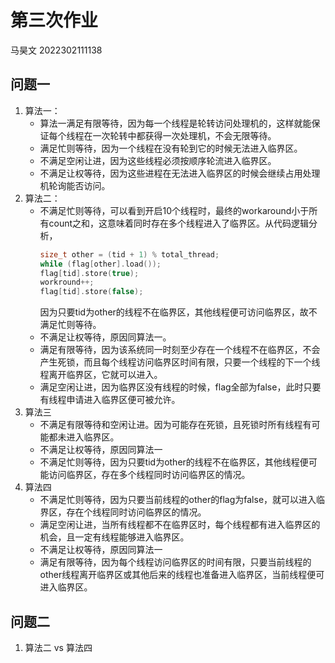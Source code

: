 # 第三次作业
马昊文 2022302111138
## 问题一
1. 算法一：
	- 算法一满足有限等待，因为每一个线程是轮转访问处理机的，这样就能保证每个线程在一次轮转中都获得一次处理机，不会无限等待。
	- 满足忙则等待，因为一个线程在没有轮到它的时候无法进入临界区。
	- 不满足空闲让进，因为这些线程必须按顺序轮流进入临界区。
	- 不满足让权等待，因为这些进程在无法进入临界区的时候会继续占用处理机轮询能否访问。
2. 算法二：
	- 不满足忙则等待，可以看到开启10个线程时，最终的workaround小于所有count之和，这意味着同时存在多个线程进入了临界区。从代码逻辑分析，
		```cpp 
		size_t other = (tid + 1) % total_thread;
		while (flag[other].load());
		flag[tid].store(true);
		workround++;
		flag[tid].store(false);
		```
		因为只要tid为other的线程不在临界区，其他线程便可访问临界区，故不满足忙则等待。
	- 不满足让权等待，原因同算法一。
	- 满足有限等待，因为该系统同一时刻至少存在一个线程不在临界区，不会产生死锁，而且每个线程访问临界区时间有限，只要一个线程的下一个线程离开临界区，它就可以进入。
	- 满足空闲让进，因为临界区没有线程的时候，flag全部为false，此时只要有线程申请进入临界区便可被允许。
3. 算法三
	- 不满足有限等待和空闲让进。因为可能存在死锁，且死锁时所有线程有可能都未进入临界区。
	- 不满足让权等待，原因同算法一
	- 不满足忙则等待，因为只要tid为other的线程不在临界区，其他线程便可能访问临界区，存在多个线程同时访问临界区的情况。
4. 算法四
	- 不满足忙则等待，因为只要当前线程的other的flag为false，就可以进入临界区，存在个线程同时访问临界区的情况。
	- 满足空闲让进，当所有线程都不在临界区时，每个线程都有进入临界区的机会，且一定有线程能够进入临界区。
	- 不满足让权等待，原因同算法一
	- 满足有限等待，因为每个线程访问临界区的时间有限，只要当前线程的other线程离开临界区或其他后来的线程也准备进入临界区，当前线程便可进入临界区。
## 问题二
1. 算法二 vs 算法四
	